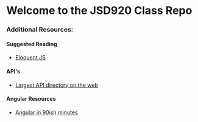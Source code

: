 # Welcome to the JSD920 Class Repo

### Additional Resources:

#### Suggested Reading

* [Eloquent JS](http://eloquentjavascript.net/)

#### API's

* [Largest API directory on the web](http://www.programmableweb.com/apis/directory)

#### Angular Resources

* [Angular in 90ish minutes](http://www.hongkiat.com/blog/angularjs-tutorials-screencast/)
